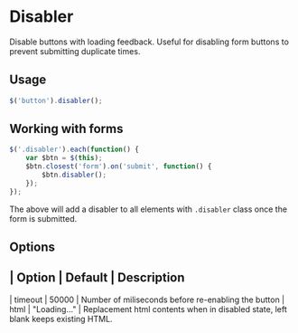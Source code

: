 Disabler
===========================

Disable buttons with loading feedback. Useful for disabling form buttons to prevent submitting duplicate times.

## Usage

```javascript
$('button').disabler();
```

## Working with forms

```javascript
$('.disabler').each(function() {
	var $btn = $(this);
	$btn.closest('form').on('submit', function() {
		$btn.disabler();
	});
});
```

The above will add a disabler to all elements with `.disabler` class once the form is submitted.

## Options

| Option    | Default                | Description
-----------------------------------------------------
| timeout   | 50000                  | Number of miliseconds before re-enabling the button
| html      | "Loading..."           | Replacement html contents when in disabled state, left blank keeps existing HTML.